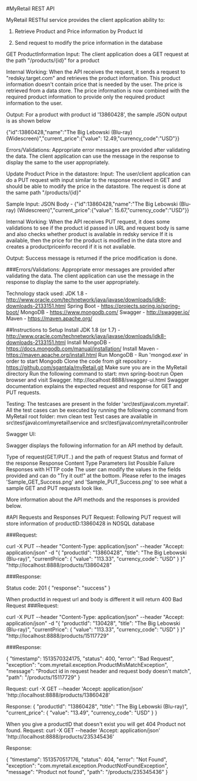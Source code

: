#MyRetail REST API

MyRetail RESTful service provides the client application ability to:

1. Retrieve Product and Price information by Product Id

2. Send request to modify the price information in the database

GET ProductInformation
Input: The client application does a GET request at the path "/products/{id}" for a product

Internal Working: When the API receives the request, it sends a request to "redsky.target.com" and retrieves the product information. This product information doesn't contain price that is needed by the user. The price is retrieved from a data store. The price information is now combined with the required product information to provide only the required product information to the user.

Output: For a product with product id '13860428', the sample JSON output is as shown below

{"id":13860428,"name":"The Big Lebowski (Blu-ray) (Widescreen)","current_price":{"value": 12.49,"currency_code":"USD"}}

Errors/Validations: Appropriate error messages are provided after validating the data. The client application can use the message in the response to display the same to the user appropriately.


Update Product Price in the datastore:
Input: The user/client application can do a PUT request with input similar to the response received in GET and should be able to modify the price in the datastore. The request is done at the same path "/products/{id}"

Sample Input: JSON Body - {"id":13860428,"name":"The Big Lebowski (Blu-ray) (Widescreen)","current_price":{"value": 15.67,"currency_code":"USD"}}

Internal Working: When the API receives PUT request, it does some validations to see if the product id passed in URL and request body is same and also checks whether product is available in redsky service 
If it is available, then the price for the product is modified in the data store and creates a productpriceinfo record if it is not available.

Output: Success message is returned if the price modification is done.

###Errors/Validations: Appropriate error messages are provided after validating the data. The client application can use the message in the response to display the same to the user appropriately.

Technology stack used:
JDK 1.8 -http://www.oracle.com/technetwork/java/javase/downloads/jdk8-downloads-2133151.html
Spring Boot - https://projects.spring.io/spring-boot/
MongoDB - https://www.mongodb.com/
Swagger - http://swagger.io/
Maven - https://maven.apache.org/

##Instructions to Setup
Install JDK 1.8 (or 1.7) -http://www.oracle.com/technetwork/java/javase/downloads/jdk8-downloads-2133151.html
Install MongoDB  - https://docs.mongodb.com/manual/installation/
Install Maven - https://maven.apache.org/install.html
Run MongoDB - Run 'mongod.exe' in order to start Mongodb
Clone the code from git repository - https://github.com/sgantala/myRetail.git
Make sure you are in the MyRetail directory
Run the following command to start:  mvn spring-boot:run
Open browser and visit Swagger. http://localhost:8888/swagger-ui.html
Swagger documentation explains the expected request and response for GET and PUT requests.

Testing:
The testcases are present in the folder 'src\test\java\com.myretail'.
All the test cases can be executed by running the following command from MyRetail root folder: mvn clean test
Test cases are available in src\test\java\com\myretail\service and src\test\java\com\myretail\controller

Swagger UI:

Swagger displays the following information for an API method by default.

Type of request(GET/PUT..) and the path of request
Status and format of the response
Response Content Type
Parameters list
Possible Failure Responses with HTTP code
The user can modify the values in the fields provided and can do "Try it out!" at the bottom. Please refer to the images 'Sample_GET_Success.png' and 'Sample_PUT_Success.png' to see what a sample GET and PUT requests look like.

More information about the API methods and the responses is provided below.

#API Requests and Responses
PUT Request:
Following PUT request will store information of productID:13860428 in NOSQL database

###Request:

curl -X PUT --header "Content-Type: application/json" --header "Accept: application/json" -d "{
  "productId": "13860428",
  "title": "The Big Lebowski (Blu-ray)",
  "currentPrice": {
    "value": "113.33",
    "currency_code": "USD"
  }
}" "http://localhost:8888/products/13860428"

###Response:

Status code: 201 { "response": "success" }

When productId in request url and body is different it will return 400 Bad Request
###Request:

curl -X PUT --header "Content-Type: application/json" --header "Accept: application/json" -d "{
  "productId": "130428",
  "title": "The Big Lebowski (Blu-ray)",
  "currentPrice": {
    "value": "113.33",
    "currency_code": "USD"
  }
}" "http://localhost:8888/products/15117729"

###Response:

{
  "timestamp": 1513570324175,
  "status": 400,
  "error": "Bad Request",
  "exception": "com.myretail.exception.ProductMisMatchException",
  "message": "Product id in request header and request body doesn't match",
  "path": "/products/15117729"
}


Request:
curl -X GET --header 'Accept: application/json' 'http://localhost:8888/products/13860428'

Response:
{ "productId": "13860428", "title": "The Big Lebowski (Blu-ray)", "current_price": { "value": "13.49", "currency_code": "USD" } }

When you give a productID that doesn't exist you will get 404 Product not found.
Request:
curl -X GET --header 'Accept: application/json' 'http://localhost:8888/products/235345436'

Response:

{
  "timestamp": 1513570517176,
  "status": 404,
  "error": "Not Found",
  "exception": "com.myretail.exception.ProductNotFoundException",
  "message": "Product not found",
  "path": "/products/235345436"
}
